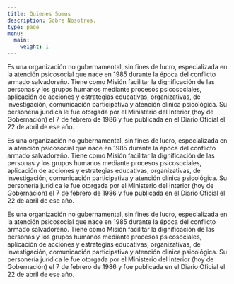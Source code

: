 ```yaml
---
title: Quienes Somos
description: Sobre Nosotros.
type: page
menu:
  main:
    weight: 1
---
```

 Es una organización no gubernamental, sin fines de lucro, especializada en la atención psicosocial que nace en 1985 durante la época del conflicto armado salvadoreño. Tiene como Misión facilitar la dignificación de las personas y los grupos humanos mediante procesos psicosociales, aplicación de acciones y estrategias educativas, organizativas, de investigación, comunicación participativa y atención clínica psicológica. Su personería jurídica le fue otorgada por el Ministerio del Interior (hoy de Gobernación) el 7 de febrero de 1986 y fue publicada en el Diario Oficial el 22 de abril de ese año.

 Es una organización no gubernamental, sin fines de lucro, especializada en la atención psicosocial que nace en 1985 durante la época del conflicto armado salvadoreño. Tiene como Misión facilitar la dignificación de las personas y los grupos humanos mediante procesos psicosociales, aplicación de acciones y estrategias educativas, organizativas, de investigación, comunicación participativa y atención clínica psicológica. Su personería jurídica le fue otorgada por el Ministerio del Interior (hoy de Gobernación) el 7 de febrero de 1986 y fue publicada en el Diario Oficial el 22 de abril de ese año.

 Es una organización no gubernamental, sin fines de lucro, especializada en la atención psicosocial que nace en 1985 durante la época del conflicto armado salvadoreño. Tiene como Misión facilitar la dignificación de las personas y los grupos humanos mediante procesos psicosociales, aplicación de acciones y estrategias educativas, organizativas, de investigación, comunicación participativa y atención clínica psicológica. Su personería jurídica le fue otorgada por el Ministerio del Interior (hoy de Gobernación) el 7 de febrero de 1986 y fue publicada en el Diario Oficial el 22 de abril de ese año.
